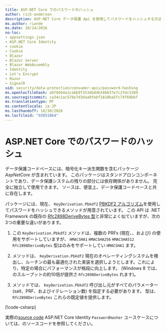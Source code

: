 ```yaml
---
title: ASP.NET Core でのパスワードのハッシュ
author: rick-anderson
description: ASP.NET Core データ保護 Api を使用してパスワードをハッシュする方法について説明します。
ms.author: riande
ms.date: 10/14/2016
no-loc:
- appsettings.json
- ASP.NET Core Identity
- cookie
- Cookie
- Blazor
- Blazor Server
- Blazor WebAssembly
- Identity
- Let's Encrypt
- Razor
- SignalR
uid: security/data-protection/consumer-apis/password-hashing
ms.openlocfilehash: a970d44a1ca6b9f3534bddb34b037e7c2fdc5389
ms.sourcegitcommit: ca34c1ac578e7d3daa0febf1810ba5fc74f60bbf
ms.translationtype: MT
ms.contentlocale: ja-JP
ms.lasthandoff: 10/30/2020
ms.locfileid: "93051864"
---
```

# <a name="hash-passwords-in-aspnet-core"></a>ASP.NET Core でのパスワードのハッシュ

データ保護コードベースには、暗号化キー派生関数を含むパッケージ *AspNetCore* が含まれています。 このパッケージはスタンドアロンコンポーネントであり、データ保護システムの残りの部分には依存関係がありません。 完全に独立して使用できます。 ソースは、便宜上、データ保護コードベースと共に存在します。

パッケージには、現在、 `KeyDerivation.Pbkdf2` [PBKDF2 アルゴリズム](https://tools.ietf.org/html/rfc2898#section-5.2)を使用してパスワードをハッシュできるメソッドが用意されています。 この API は .NET Framework の既存の [Rfc2898DeriveBytes 型](/dotnet/api/system.security.cryptography.rfc2898derivebytes)と非常によく似ていますが、次の3つの重要な違いがあります。

1. この `KeyDerivation.Pbkdf2` メソッドは、複数の PRFs (現在、、および) の使用をサポートしていますが、 `HMACSHA1` `HMACSHA256` `HMACSHA512` `Rfc2898DeriveBytes` 型はのみをサポートしてい `HMACSHA1` ます。

2. メソッドは、 `KeyDerivation.Pbkdf2` 現在のオペレーティングシステムを検出し、ルーチンの最も最適化された実装を選択しようとします。これにより、特定の場合にパフォーマンスが格段に向上します。 (Windows 8 では、のスループットの約10倍が提供さ `Rfc2898DeriveBytes` れます)。

3. メソッドでは、 `KeyDerivation.Pbkdf2` 呼び出し元がすべてのパラメーター (salt、PRF、およびイテレーション数) を指定する必要があります。 型は、 `Rfc2898DeriveBytes` これらの既定値を提供します。

[!code-csharp[](password-hashing/samples/passwordhasher.cs)]

実際の[source code](https://github.com/dotnet/AspNetCore/blob/master/src/Identity/Extensions.Core/src/PasswordHasher.cs) ASP.NET Core Identity `PasswordHasher` ユースケースについては、のソースコードを参照してください。
